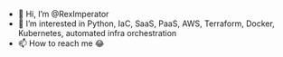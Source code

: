 - 👋 Hi, I’m @RexImperator
- 👀 I’m interested in Python, IaC, SaaS, PaaS, AWS, Terraform, Docker, Kubernetes, automated infra orchestration
- 📫 How to reach me 😂
